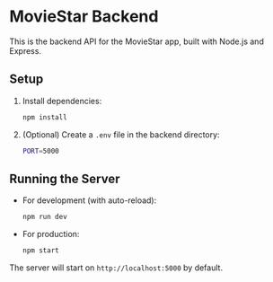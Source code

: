 # MovieStar Backend

This is the backend API for the MovieStar app, built with Node.js and Express.

## Setup

1. Install dependencies:
   ```sh
   npm install
   ```
2. (Optional) Create a `.env` file in the backend directory:
   ```sh
   PORT=5000
   ```

## Running the Server

- For development (with auto-reload):
  ```sh
  npm run dev
  ```
- For production:
  ```sh
  npm start
  ```

The server will start on `http://localhost:5000` by default.
